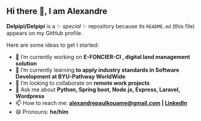 ## Hi there 👋, I am Alexandre

**Delpipi/Delpipi** is a ✨ _special_ ✨ repository because its `README.md` (this file) appears on my GitHub profile.

Here are some ideas to get I started:

- 🔭 I’m currently working on **E-FONCIER-CI , digital land management solution**
- 🌱 I’m currently learning **to apply industry standards in Software Development at BYU-Pathway WorldWide**
- 👯 I’m looking to collaborate on **remote work projects**
- 💬 Ask me about **Python, Spring boot, Node.js, Express, Laravel, Wordpress**
- 📫 How to reach me: **alexandrepaulkouame@gmail.com | [LinkedIn](https://linkedin.com/in/alexandre-paul-kouame-b700a810b)**
- 😄 Pronouns: **he/him**
